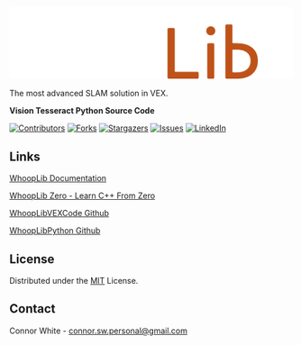 ![WhoopLib Logo](/.img/WhoopLibPythonLogo.png)

<!-- PROJECT SHIELDS -->
<!--
*** I'm using markdown "reference style" links for readability.
*** Reference links are enclosed in brackets [ ] instead of parentheses ( ).
*** See the bottom of this document for the declaration of the reference variables
*** for contributors-url, forks-url, etc. This is an optional, concise syntax you may use.
*** https://www.markdownguide.org/basic-syntax/#reference-style-links
-->

The most advanced SLAM solution in VEX.

**Vision Tesseract Python Source Code**

[![Contributors][contributors-shield]][contributors-url]
[![Forks][forks-shield]][forks-url]
[![Stargazers][stars-shield]][stars-url]
[![Issues][issues-shield]][issues-url]
[![LinkedIn][linkedin-shield]][linkedin-url]

## Links

[WhoopLib Documentation](https://connoratmos.github.io/WhoopLib/)

[WhoopLib Zero - Learn C++ From Zero](https://connoratmos.github.io/WhoopLibZero/)

[WhoopLibVEXCode Github](https://github.com/ConnorAtmos/WhoopLibVEXCode)

[WhoopLibPython Github](https://github.com/ConnorAtmos/WhoopLibPython)
<!-- LICENSE -->
## License

Distributed under the [MIT](https://choosealicense.com/licenses/mit/) License.

<!-- CONTACT -->
## Contact

Connor White - connor.sw.personal@gmail.com

<!-- MARKDOWN LINKS & IMAGES -->
<!-- https://www.markdownguide.org/basic-syntax/#reference-style-links -->
[contributors-shield]: https://img.shields.io/github/contributors/ConnorAtmos/WhoopLibPython.svg?style=for-the-badge
[contributors-url]: https://github.com/ConnorAtmos/WhoopLibPython/graphs/contributors
[forks-shield]: https://img.shields.io/github/forks/ConnorAtmos/WhoopLibPython.svg?style=for-the-badge
[forks-url]: https://github.com/ConnorAtmos/WhoopLibPython/network/members
[stars-shield]: https://img.shields.io/github/stars/ConnorAtmos/WhoopLibPython.svg?style=for-the-badge
[stars-url]: https://github.com/ConnorAtmos/WhoopLibPython/stargazers
[issues-shield]: https://img.shields.io/github/issues/ConnorAtmos/WhoopLibPython.svg?style=for-the-badge
[issues-url]: https://github.com/ConnorAtmos/WhoopLibPython/issues
[license-shield]: https://img.shields.io/github/license/ConnorAtmos/WhoopLibPython.svg?style=for-the-badge
[license-url]: https://github.com/ConnorAtmos/WhoopLibPython/blob/master/LICENSE
[linkedin-shield]: https://img.shields.io/badge/-LinkedIn-black.svg?style=for-the-badge&logo=linkedin&colorB=555
[linkedin-url]: https://www.linkedin.com/in/connor-white-38a5501a0/

